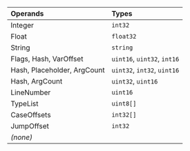 |Operands|Types|
|:-------|:----|
|Integer |`int32`|
|Float   |`float32`|
|String  |`string`|
|Flags, Hash, VarOffset|`uint16`, `uint32`, `int16`|
|Hash, Placeholder, ArgCount|`uint32`, `int32`, `uint16`|
|Hash, ArgCount|`uint32`, `uint16`|
|LineNumber|`uint16`|
|TypeList|`uint8[]`|
|CaseOffsets|`int32[]`|
|JumpOffset|`int32`|
|*(none)*| |